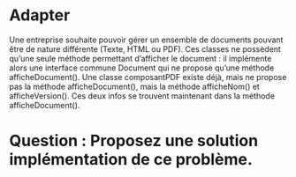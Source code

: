# Adapter


Une entreprise souhaite pouvoir gérer un ensemble de documents pouvant être de nature différente (Texte,  HTML  ou  PDF).  Ces  classes  ne  possèdent  qu’une  seule  méthode  permettant  d’afficher  le document : il implémente alors une interface commune Document qui ne propose qu’une méthode afficheDocument(). Une classe composantPDF existe déjà, mais ne propose pas la méthode afficheDocument(), mais la méthode afficheNom() et afficheVersion(). Ces deux infos se trouvent maintenant dans la méthode afficheDocument(). 
# Question : Proposez une solution implémentation de ce problème.
